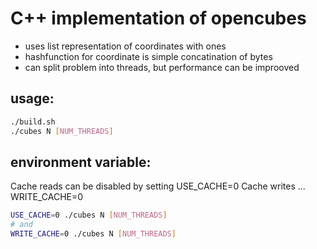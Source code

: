 # C++ implementation of opencubes
- uses list representation of coordinates with ones
- hashfunction for coordinate is simple concatination of bytes
- can split problem into threads, but performance can be improoved

## usage:
```bash
./build.sh
./cubes N [NUM_THREADS]
```

## environment variable:
Cache reads can be disabled by setting USE_CACHE=0
Cache writes ... WRITE_CACHE=0

```bash
USE_CACHE=0 ./cubes N [NUM_THREADS]
# and
WRITE_CACHE=0 ./cubes N [NUM_THREADS]
```